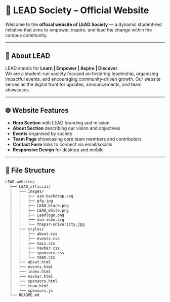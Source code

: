 # 🌟 LEAD Society – Official Website

Welcome to the **official website of LEAD Society** — a dynamic student-led initiative that aims to empower, inspire, and lead the change within the campus community.

---

## 📌 About LEAD

LEAD stands for **Learn | Empower | Aspire | Discover**.  
We are a student-run society focused on fostering leadership, organizing impactful events, and encouraging community-driven growth. Our website serves as the digital front for updates, announcements, and team showcases.

---


## 🌐 Website Features

- **Hero Section** with LEAD branding and mission
- **About Section** describing our vision and objectives
- **Events** organised by society
- **Team Page** showcasing core team members and contributors
- **Contact Form** links to connect via email/socials
- **Responsive Design** for desktop and mobile

---

## 📁 File Structure

```bash
LEAD_website/
  ├── LEAD_official/
  │   ├── images/
  │   │   ├── aim-backdrop.svg
  │   │   ├── gfg.jpg
  │   │   ├── LEAD_black.png
  │   │   ├── LEAD_white.png
  │   │   ├── Leadlogo.png
  │   │   ├── sun-icon.svg
  │   │   └── thapar-university.jpg
  │   ├── styles/
  │   │   ├── about.css
  │   │   ├── events.css
  │   │   ├── main.css
  │   │   ├── navbar.css
  │   │   ├── sponsors.css
  │   │   └── team.css
  │   ├── about.html
  │   ├── events.html
  │   ├── index.html
  │   ├── navbar.html
  │   ├── sponsors.html
  │   ├── team.html
  │   └── sponsors.js
  └── README.md
```
